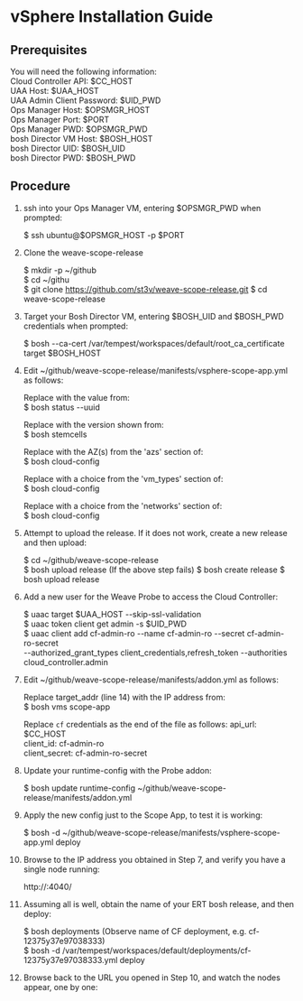 # vSphere Installation Guide
## Prerequisites
You will need the following information:  
Cloud Controller API: $CC_HOST  
UAA Host: $UAA_HOST  
UAA Admin Client Password: $UID_PWD  
Ops Manager Host: $OPSMGR_HOST   
Ops Manager Port: $PORT    
Ops Manager PWD: $OPSMGR_PWD  
bosh Director VM Host: $BOSH_HOST    
bosh Director UID: $BOSH_UID    
bosh Director PWD: $BOSH_PWD    

## Procedure
1. ssh into your Ops Manager VM, entering $OPSMGR_PWD when prompted:   
    
    $ ssh ubuntu@$OPSMGR_HOST -p $PORT  
    
2. Clone the weave-scope-release  
    
    $ mkdir -p ~/github  
    $ cd ~/githu  
    $ git clone https://github.com/st3v/weave-scope-release.git
    $ cd weave-scope-release  
    
3.  Target your Bosh Director VM, entering $BOSH_UID and $BOSH_PWD credentials when prompted:
    
    $ bosh --ca-cert /var/tempest/workspaces/default/root_ca_certificate target $BOSH_HOST

4. Edit ~/github/weave-scope-release/manifests/vsphere-scope-app.yml as follows:  
    
    Replace <YOUR UID> with the value from:  
    $ bosh status --uuid  
    
    Replace <YOUR VERSION> with the version shown from:  
    $ bosh stemcells  
    
    Replace <YOUR AZ1> with the AZ(s) from the 'azs' section of:  
    $ bosh cloud-config  
    
    
    Replace <YOUR VM> with a choice from the 'vm_types' section of:  
    $ bosh cloud-config  
    
    Replace <YOUR NETWORK> with a choice from the 'networks' section of:  
    $ bosh cloud-config  

5. Attempt to upload the release. If it does not work, create a new release and then upload:  
    
    $ cd ~/github/weave-scope-release  
    $ bosh upload release
    (If the above step fails)
    $ bosh create release
    $ bosh upload release

6. Add a new user for the Weave Probe to access the Cloud Controller:
    
    $ uaac target $UAA_HOST --skip-ssl-validation  
    $ uaac token client get admin -s $UID_PWD  
    $ uaac client add cf-admin-ro --name cf-admin-ro --secret cf-admin-ro-secret \
    --authorized_grant_types client_credentials,refresh_token --authorities cloud_controller.admin

7. Edit ~/github/weave-scope-release/manifests/addon.yml as follows:  

    Replace target_addr (line 14) with the IP address from:  
    $ bosh vms scope-app
    
    Replace `cf` credentials as the end of the file as follows:
    api_url: $CC_HOST  
    client_id: cf-admin-ro   
    client_secret: cf-admin-ro-secret  

8. Update your runtime-config with the Probe addon:  
    
    $ bosh update runtime-config ~/github/weave-scope-release/manifests/addon.yml

9. Apply the new config just to the Scope App, to test it is working:  
    
    $ bosh -d ~/github/weave-scope-release/manifests/vsphere-scope-app.yml deploy  
    
10. Browse to the IP address you obtained in Step 7, and verify you have a single node running:  
    
    http://<SCOPE APP IP>:4040/  
    
11. Assuming all is well, obtain the name of your ERT bosh release, and then deploy:  
    
    $ bosh deployments 
    (Observe name of CF deployment, e.g. cf-12375y37e97038333)  
    $ bosh -d /var/tempest/workspaces/default/deployments/cf-12375y37e97038333.yml deploy  
    
12. Browse back to the URL you opened in Step 10, and watch the nodes appear, one by one:



    
    

